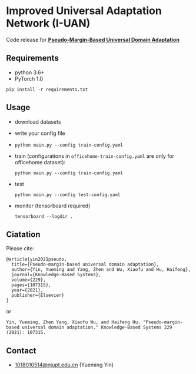 # Improved Universal Adaptation Network (I-UAN)
Code release for **[Pseudo-Margin-Based Universal Domain Adaptation](https://www.sciencedirect.com/science/article/abs/pii/S0950705121005773)**
## Requirements
- python 3.6+
- PyTorch 1.0

`pip install -r requirements.txt`

## Usage

- download datasets

- write your config file

- `python main.py --config train-config.yaml`

- train (configurations in `officehome-train-config.yaml` are only for officehome dataset):

  `python main.py --config train-config.yaml`

- test

  `python main.py --config test-config.yaml`
  
- monitor (tensorboard required)

  `tensorboard --logdir .`

## Ciatation
Please cite:
```
@article{yin2021pseudo,
  title={Pseudo-margin-based universal domain adaptation},
  author={Yin, Yueming and Yang, Zhen and Wu, Xiaofu and Hu, Haifeng},
  journal={Knowledge-Based Systems},
  volume={229},
  pages={107315},
  year={2021},
  publisher={Elsevier}
}
```
or
```
Yin, Yueming, Zhen Yang, Xiaofu Wu, and Haifeng Hu. "Pseudo-margin-based universal domain adaptation." Knowledge-Based Systems 229 (2021): 107315.
```
## Contact
- 1018010514@njupt.edu.cn (Yueming Yin)
